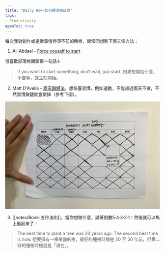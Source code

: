 ```yaml
---
title: "Daily How-如何解決拖延症"
tags: 
- Productivity
openToc: true
---
```


每次我對創作或是做事情停滯不前的時候，很常回想到下面三個方法：

1. Ali Abdaal - [Force youself to start](https://aliabdaal.com/force-yourself-to-start/)

很喜歡部落格開頭第一句話↓
> If you want to start something, don’t wait, just start. 如果想開始什麼，不要等，就立刻開始。  
  
2. Matt D'Avella - [兩天鎖鏈法](https://www.youtube.com/watch?v=bfLHTLQZ5nc)，想培養習慣，例如運動，不能超過兩天不做，不然習慣鎖鏈就會斷掉（參考下圖）。

![2 Day Rule](notes/images/2_day_rule.jpg)

3. [[notes/Book-五秒法則]]，當你想做什麼，試著倒數5‧4‧3‧2‧1！然後就可以馬上動起來了！

> The best time to plant a tree was 20 years ago. The second best time is now. 想要擁有一棵美麗的樹，最好的種樹時機是 20 至 30 年前，但第二好的種樹時機就是「現在」。